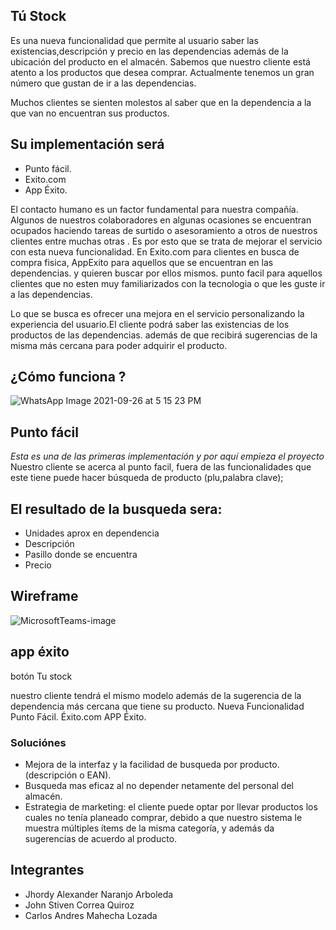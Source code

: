 ## **Tú Stock** ##
Es una nueva funcionalidad que permite al usuario saber las existencias,descripción y precio en las dependencias además de la ubicación del producto en el almacén.
Sabemos  que nuestro cliente está atento a los productos que desea comprar. Actualmente  tenemos un gran número que gustan de ir a las dependencias. 

Muchos clientes se sienten molestos al saber que en la dependencia a la que van no encuentran sus productos.


## Su implementación será ##

- Punto fácil. 
- Exito.com 
- App Éxito. 

El contacto humano es un factor fundamental para nuestra compañía. Algunos de nuestros colaboradores en algunas ocasiones se encuentran ocupados haciendo tareas de surtido o asesoramiento a otros de nuestros clientes  entre muchas otras . Es por esto que se trata de mejorar el servicio con esta nueva funcionalidad.
En Exito.com para clientes en busca de compra fisica, AppExito para aquellos que se encuentran en las dependencias. y quieren buscar por ellos mismos.
punto facil para aquellos clientes que no esten muy familiarizados con la tecnologia o que les guste ir a las dependencias.

Lo que se busca es ofrecer una mejora en el servicio personalizando la experiencia del usuario.El cliente podrá saber las existencias de los productos de las dependencias.
además de que recibirá sugerencias de la misma más cercana para poder adquirir el producto. 

## ¿Cómo funciona ? ##

![WhatsApp Image 2021-09-26 at 5 15 23 PM](https://user-images.githubusercontent.com/75946280/134828198-42a5bc97-c8d9-41b8-bd62-b49161f9460c.jpeg)

## Punto fácil ##   
*Esta es una de las primeras implementación y por aquí empieza el proyecto* </br>
Nuestro cliente se acerca al punto facil, fuera de las funcionalidades que este tiene puede hacer búsqueda de producto (plu,palabra clave);

 
## El resultado de la busqueda sera: ##
- Unidades aprox en dependencia 
- Descripción 
- Pasillo donde se encuentra 
- Precio 


## Wireframe ##
![MicrosoftTeams-image](https://user-images.githubusercontent.com/75946280/134828071-a86d5d10-3feb-497c-a62e-4a6beb8fa71e.png)


 ## app éxito ##
botón Tu stock 

nuestro cliente tendrá el mismo modelo
además de la sugerencia de la dependencia más cercana que tiene su producto.
Nueva Funcionalidad 
Punto Fácil.
Éxito.com
APP Éxito. 


### Soluciónes ###

- Mejora de la interfaz y la facilidad de busqueda por producto. (descripción o EAN).
- Busqueda mas eficaz al no depender netamente del personal del almacén.
- Estrategia de marketing: el cliente puede optar por llevar productos los cuales no tenía planeado comprar, debido a que nuestro sistema le muestra múltiples ítems de la misma categoría, y además da sugerencias de acuerdo al producto.

## Integrantes ##
- Jhordy Alexander Naranjo Arboleda
- John Stiven Correa Quiroz
- Carlos Andres Mahecha Lozada





